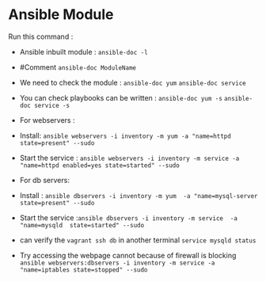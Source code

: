 # Ansible Module

Run this command : 
- Ansible inbuilt module : `ansible-doc -l` 
- #Comment `ansible-doc ModuleName`
- We need to check the module : `ansible-doc yum` `ansible-doc service`
- You can check playbooks can be written : `ansible-doc yum -s` `ansible-doc service -s`

- For webservers :
- Install: ```ansible webservers -i inventory -m yum -a "name=httpd state=present" --sudo```
- Start the service : ```ansible webservers -i inventory -m service -a "name=httpd enabled=yes state=started" --sudo```

- For db servers: 
- Install : ```ansible dbservers -i inventory -m yum  -a "name=mysql-server state=present" --sudo```
- Start the service :```ansible dbservers -i inventory -m service  -a "name=mysqld  state=started" --sudo```
- can verify the `vagrant ssh db` in another terminal `service mysqld status`


- Try accessing the webpage cannot because of firewall is blocking
```ansible webservers:dbservers -i inventory -m service -a "name=iptables state=stopped" --sudo```


